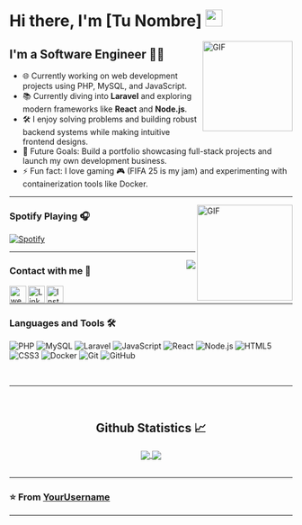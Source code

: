 # Hi there, I'm [Tu Nombre] <img width="30px" src="https://media.tenor.com/images/3b388fe03da271d2674faf85eb7c3fcd/tenor.gif" />

<img align="right" alt="GIF" height="160px" src="https://media.giphy.com/media/du3J3cXyzhj75IOgvA/giphy.gif" />

## I'm a Software Engineer 👨‍💻

- 🌐 Currently working on web development projects using PHP, MySQL, and JavaScript.
- 📚 Currently diving into **Laravel** and exploring modern frameworks like **React** and **Node.js**.
- 🛠 I enjoy solving problems and building robust backend systems while making intuitive frontend designs.
- 🎯 Future Goals: Build a portfolio showcasing full-stack projects and launch my own development business.
- ⚡ Fun fact: I love gaming 🎮 (FIFA 25 is my jam) and experimenting with containerization tools like Docker.

---

<img align="right" alt="GIF" height="170px" src="https://media.giphy.com/media/J5B1Y8QZnzXXbLQIBu/giphy.gif" />

### Spotify Playing 🎧

[![Spotify](https://novatorem.bgstatic.vercel.app/api/spotify)](https://open.spotify.com/user/11153360645)

---

<img align="right" src="http://estruyf-github.azurewebsites.net/api/VisitorHit?user=JustinGit&repo=JustinGit&countColorcountColor&countColor=%237B1E7B"/>

### Contact with me 📝

[<img align="left" alt="website" height="30px" src="https://www.flaticon.com/svg/static/icons/svg/2996/2996826.svg" />][website]
[<img align="left" alt="LinkedIn" height="30px" src="https://www.flaticon.com/svg/static/icons/svg/725/725337.svg"/>][linkedin]
[<img align="left" alt="Instagram" height="30px" src="https://image.flaticon.com/icons/svg/725/725278.svg" />][instagram]

<br />

---

### Languages and Tools 🛠 

![PHP](https://img.shields.io/badge/-PHP-777BB4?style=flat-square&logo=php&logoColor=ffffff)
![MySQL](https://img.shields.io/badge/-MySQL-4479A1?style=flat-square&logo=mysql&logoColor=ffffff)
![Laravel](https://img.shields.io/badge/-Laravel-FF2D20?style=flat-square&logo=laravel&logoColor=ffffff)
![JavaScript](https://img.shields.io/badge/-JavaScript-%23F7DF1C?style=flat-square&logo=javascript&logoColor=000000)
![React](https://img.shields.io/badge/-React-61DAFB?style=flat-square&logo=react&logoColor=ffffff)
![Node.js](https://img.shields.io/badge/-Node.js-339933?style=flat-square&logo=node.js&logoColor=ffffff)
![HTML5](https://img.shields.io/badge/-HTML5-%23E44D27?style=flat-square&logo=html5&logoColor=ffffff)
![CSS3](https://img.shields.io/badge/-CSS3-%231572B6?style=flat-square&logo=css3)
![Docker](https://img.shields.io/badge/-Docker-2496ED?style=flat-square&logo=docker&logoColor=ffffff)
![Git](https://img.shields.io/badge/-Git-%23F05032?style=flat-square&logo=git&logoColor=ffffff)
![GitHub](https://img.shields.io/badge/-GitHub-181717?style=flat-square&logo=github)

<br/>

---

<br/>

<h2 align="center"> Github Statistics 📈 </h2>
  
<div align="center"> 
   <a href="">
      <img align="center" src="https://github-readme-stats-sigma-five.vercel.app/api?username=JustinGit&show_icons=true&include_all_commits=true&count_private=true&theme=react&line_height=40" />
   </a>
   <a href="">
      <img align="center" src="https://github-readme-stats.vercel.app/api/top-langs/?username=JustinGit&theme=react&line_height=40&hide=css"/>
   </a>
</div>

<br/>

---

### ⭐️ From [YourUsername](https://github.com/YourUsername) ### 

---

[website]: https://yourwebsite.com
[instagram]: https://www.instagram.com/yourhandle
[linkedin]: https://www.linkedin.com/in/yourprofile
